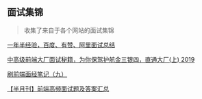 ## 面试集锦
>收集了来自于各个网站的面试集锦

[一年半经验，百度、有赞、阿里面试总结](https://juejin.im/post/5befeb5051882511a8527dbe)

[中高级前端大厂面试秘籍，为你保驾护航金三银四，直通大厂(上) 2019](https://juejin.im/post/5c64d15d6fb9a049d37f9c20#heading-72)

[刷前端面经笔记（九）](https://juejin.im/post/5c62dbdfe51d45015a21f32a)

[【半月刊】前端高频面试题及答案汇总](https://juejin.im/post/5c6977e46fb9a049fd1063dc)
